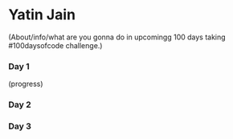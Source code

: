 # Yatin Jain

(About/info/what are you gonna do in upcomingg 100 days taking #100daysofcode challenge.)

### Day 1

(progress)

### Day 2


### Day 3
